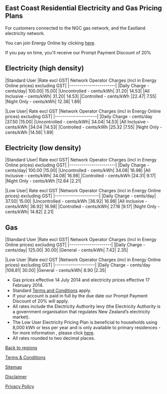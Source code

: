 ## East Coast Residential Electricity and Gas Pricing Plans
For customers connected to the NGC gas network, and the Eastland electricity network.


You can join Energy Online by clicking [here](http://www.energyonline.co.nz/Default.aspx?tabid=98).

<p class="intro">If you pay on time, you'll receive our Prompt Payment Discount of 20%</p>


## Electricity (high density)

|Standard User	|Rate excl GST|	Network Operator Charges (incl in Energy Online prices) excluding GST|
|-----------------------|
|Daily Charge - cents/day|	100.00|	15.00|
|Uncontrolled - cents/kWh|	31.20|	14.53|
|All Inclusive - cents/kWh|	31.20|	14.53|
|Controlled - cents/kWh	|22.47|	7.55|
|Night Only - cents/kWh|	12.38|	1.89|
 

|Low User|	Rate excl GST	|Network Operator Charges (incl in Energy Online prices) excluding GST|
|---------------------|
|Daily Charge - cents/day	|37.50	|15.00|
|Uncontrolled - cents/kWh|	34.04|	14.53|
|All Inclusive - cents/kWh	|34.04	|14.53|
|Controlled - cents/kWh	|25.32	|7.55|
|Night Only - cents/kWh	|14.56|	1.89|
 

## Electricity (low density)
|Standard User|	Rate excl GST|	Network Operator Charges (incl in Energy Online prices) excluding GST|
|-----------------------|
|Daily Charge - cents/day|	100.00	|15.00|
|Uncontrolled - cents/kWh|	34.08|	16.98|
|All Inclusive - cents/kWh|	34.08|	16.98|
|Controlled - cents/kWh	|24.31|	9.17|
|Night Only - cents/kWh	|12.64	|2.21|
 

|Low User|	Rate excl GST	|Network Operator Charges (incl in Energy Online prices) excluding GST|
|----------------------|
|Daily Charge - cents/day|	37.50|	15.00|
|Uncontrolled - cents/kWh	|36.92|	16.98|
|All Inclusive - cents/kWh|	36.92|	16.98|
|Controlled - cents/kWh|	27.16	|9.17|
|Night Only - cents/kWh|	14.82|	2.21|
 

## Gas
|Standard User	|Rate excl GST|	Network Operator Charges (incl in Energy Online prices) excluding GST|
|---------------------|
|Daily Charge - cents/day|	125.00|	30.00|
|General - cents/kWh|	7.42|	2.35|
 

|Low User	|Rate excl GST	|Network Operator Charges (incl in Energy Online prices) excluding GST|
|--------------------|
|Daily Charge - cents/day	|108.81|	30.00|
|General - cents/kWh|	8.90	|2.35|

- Gas prices effective 14 July 2014 and electricity prices effective 17 February 2014.
- Standard [Terms and Conditions](http://www.energyonline.co.nz/terms) apply.
- If your account is paid in full by the due date our Prompt Payment Discount of 20% will apply.
- All rates include the Electricity Authority levy (the Electricity Authority is a government organisation that regulates New Zealand’s electricity market).
- The Low User Electricity Pricing Plan is beneficial to households using 8,000 kWh or less per year and is only available to primary residences - for more information , please click [here](http://www.energyonline.co.nz/Default.aspx?tabid=148).
- All rates rounded to two decimal places.

[Back to regions](http://www.energyonline.co.nz/residential/pricing_plans/electricity_and_gas_pricing_plans)

[Terms & Conditions](http://www.energyonline.co.nz/terms)

[Sitemap](http://www.energyonline.co.nz/home/site_map)

[Disclaimer](http://www.energyonline.co.nz/home/site_map/disclaimer)

[Privacy Policy](http://www.energyonline.co.nz/home/site_map/privacy_policy)
